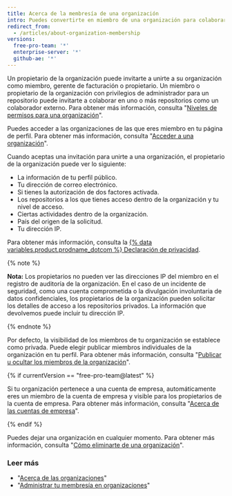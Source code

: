 ```yaml
---
title: Acerca de la membresía de una organización
intro: Puedes convertirte en miembro de una organización para colaborar con los compañeros de trabajo o los colaboradores de código abierto en muchos repositorios a la vez.
redirect_from:
  - /articles/about-organization-membership
versions:
  free-pro-team: '*'
  enterprise-server: '*'
  github-ae: '*'
---
```


Un propietario de la organización puede invitarte a unirte a su organización como miembro, gerente de facturación o propietario. Un miembro o propietario de la organización con privilegios de administrador para un repositorio puede invitarte a colaborar en uno o más repositorios como un colaborador externo. Para obtener más información, consulta "[Niveles de permisos para una organización](/articles/permission-levels-for-an-organization)".

Puedes acceder a las organizaciones de las que eres miembro en tu página de perfil. Para obtener más información, consulta "[Acceder a una organización](/articles/accessing-an-organization)".

Cuando aceptas una invitación para unirte a una organización, el propietario de la organización puede ver lo siguiente:

- La información de tu perfil público.
- Tu dirección de correo electrónico.
- Si tienes la autorización de dos factores activada.
- Los repositorios a los que tienes acceso dentro de la organización y tu nivel de acceso.
- Ciertas actividades dentro de la organización.
- País del origen de la solicitud.
- Tu dirección IP.

Para obtener más información, consulta la <a href="/articles/github-privacy-statement/" class="dotcom-only">{% data variables.product.prodname_dotcom %} Declaración de privacidad</a>.

  {% note %}

  **Nota:** Los propietarios no pueden ver las direcciones IP del miembro en el registro de auditoría de la organización. En el caso de un incidente de seguridad, como una cuenta comprometida o la divulgación involuntaria de datos confidenciales, los propietarios de la organización pueden solicitar los detalles de acceso a los repositorios privados. La información que devolvemos puede incluir tu dirección IP.

  {% endnote %}

Por defecto, la visibilidad de los miembros de tu organización se establece como privada. Puede elegir publicar miembros individuales de la organización en tu perfil. Para obtener más información, consulta "[Publicar u ocultar los miembros de la organización](/articles/publicizing-or-hiding-organization-membership)".

{% if currentVersion == "free-pro-team@latest" %}

Si tu organización pertenece a una cuenta de empresa, automáticamente eres un miembro de la cuenta de empresa y visible para los propietarios de la cuenta de empresa. Para obtener más información, consulta "[Acerca de las cuentas de empresa](/articles/about-enterprise-accounts)".

{% endif %}

Puedes dejar una organización en cualquier momento. Para obtener más información, consulta "[Cómo eliminarte de una organización](/articles/removing-yourself-from-an-organization)".

### Leer más

- "[Acerca de las organizaciones](/articles/about-organizations)"
- "[Administrar tu membresía en organizaciones](/articles/managing-your-membership-in-organizations)"

